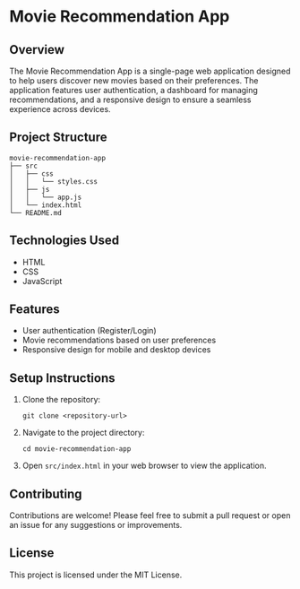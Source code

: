 # Movie Recommendation App

## Overview
The Movie Recommendation App is a single-page web application designed to help users discover new movies based on their preferences. The application features user authentication, a dashboard for managing recommendations, and a responsive design to ensure a seamless experience across devices.

## Project Structure
```
movie-recommendation-app
├── src
│   ├── css
│   │   └── styles.css
│   ├── js
│   │   └── app.js
│   └── index.html
└── README.md
```

## Technologies Used
- HTML
- CSS
- JavaScript

## Features
- User authentication (Register/Login)
- Movie recommendations based on user preferences
- Responsive design for mobile and desktop devices

## Setup Instructions
1. Clone the repository:
   ```
   git clone <repository-url>
   ```
2. Navigate to the project directory:
   ```
   cd movie-recommendation-app
   ```
3. Open `src/index.html` in your web browser to view the application.

## Contributing
Contributions are welcome! Please feel free to submit a pull request or open an issue for any suggestions or improvements.

## License
This project is licensed under the MIT License.